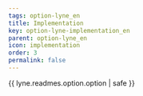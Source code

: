 ```yaml
---
tags: option-lyne_en
title: Implementation
key: option-lyne-implementation_en
parent: option-lyne_en
icon: implementation
order: 3
permalink: false  
---
```

{{ lyne.readmes.option.option | safe }}


